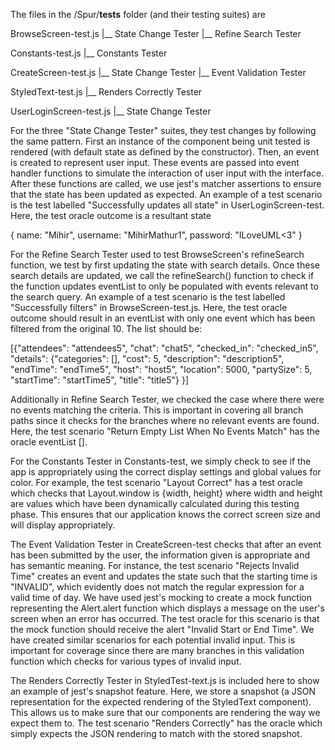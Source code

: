 The files in the /Spur/__tests__ folder (and their testing suites) are

BrowseScreen-test.js
|__ State Change Tester
|__ Refine Search Tester

Constants-test.js
|__ Constants Tester

CreateScreen-test.js
|__ State Change Tester
|__ Event Validation Tester

StyledText-test.js
|__ Renders Correctly Tester

UserLoginScreen-test.js
|__ State Change Tester


For the three "State Change Tester" suites, they test changes by following the same pattern.
First an instance of the component being unit tested is rendered (with default state as defined
by the constructor). Then, an event is created to represent user input. These events are passed into
event handler functions to simulate the interaction of user input with the interface. After these functions
are called, we use jest's matcher assertions to ensure that the state has been updated as expected.
An example of a test scenario is the test labelled "Successfully updates all state" in UserLoginScreen-test.
Here, the test oracle outcome is a resultant state

{
    name: "Mihir",
    username: "MihirMathur1",
    password: "ILoveUML<3"
}


For the Refine Search Tester used to test BrowseScreen's refineSearch function, we test by first updating
the state with search details. Once these search details are updated, we call the refineSearch() function to
check if the function updates eventList to only be populated with events relevant to the search query. An example
of a test scenario is the test labelled "Successfully filters" in BrowseScreen-test.js. Here, the test oracle outcome
should result in an eventList with only one event which has been filtered from the original 10. The list should be:

[{"attendees": "attendees5",
         "chat": "chat5",
         "checked_in": "checked_in5", 
         "details": {"categories": [], 
                    "cost": 5, 
                    "description": "description5", 
                    "endTime": "endTime5", 
                    "host": "host5", 
                    "location": 5000, 
                    "partySize": 5, 
                    "startTime": "startTime5", 
                    "title": "title5"}
 }]

 Additionally in Refine Search Tester, we checked the case where there were no events matching the criteria. This is important in
 covering all branch paths since it checks for the branches where no relevant events are found. Here, the test scenario "Return Empty
 List When No Events Match" has the oracle eventList [].


 For the Constants Tester in Constants-test, we simply check to see if the app is appropriately using the correct display settings
 and global values for color. For example, the test scenario "Layout Correct" has a test oracle which checks that Layout.window is {width, height} where width and height are values which have been dynamically calculated during this testing phase. This ensures that our application knows the correct screen size and will display appropriately.


 The Event Validation Tester in CreateScreen-test checks that after an event has been submitted by the user, the information given is
 appropriate and has semantic meaning. For instance, the test scenario "Rejects Invalid Time" creates an event and updates the state
 such that the starting time is "INVALID", which evidently does not match the regular expression for a valid time of day. We have used
 jest's mocking to create a mock function representing the Alert.alert function which displays a message on the user's screen when an error has occurred. The test oracle for this scenario is that the mock function should receive the alert "Invalid Start or End Time".
 We have created similar scenarios for each potential invalid input. This is important for coverage since there are many branches
 in this validation function which checks for various types of invalid input. 


The Renders Correctly Tester in StyledTest-text.js is included here to show an example of jest's snapshot feature. Here, we store a
snapshot (a JSON representation for the expected rendering of the StyledText component). This allows us to make sure that our components are rendering the way we expect them to. The test scenario "Renders Correctly" has the oracle which simply expects the
JSON rendering to match with the stored snapshot.

